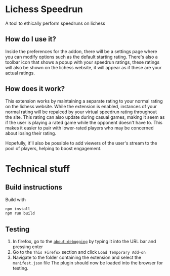 # Lichess Speedrun
A tool to ethically perform speedruns on lichess
## How do I use it?
Inside the preferences for the addon, there will be a settings page where you can modify options such as the default starting rating. There's also a toolbar icon that shows a popup with your speedrun ratings, these ratings will also be shown on the lichess website, it will appear as if these are your actual ratings.
## How does it work?
This extension works by maintaining a separate rating to your normal rating on the lichess website. While the extension is enabled, instances of your normal rating will be repalced by your virtual speedrun rating throughout the site. This rating can also update during casual games, making it seem as if the user is playing a rated game while the opponent doesn't have to. This makes it easier to pair with lower-rated players who may be concerned about losing their rating.

Hopefully, it'll also be possible to add viewers of the user's stream to the pool of players, helping to boost engagement.

# Technical stuff
## Build instructions
Build with
```bash
npm install
npm run build
```
## Testing
1. In firefox, go to the [`about:debugging`](about:debugging) by typing it into the URL bar and pressing enter
2. Go to the `This Firefox` section and click `Load Temporary Add-on`
3. Navigate to the folder containing the extension and select the `manifest.json` file
The plugin should now be loaded into the browser for testing.

